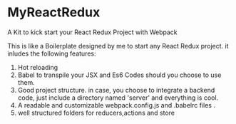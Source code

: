 # MyReactRedux
A Kit to kick start your React Redux Project with Webpack

This is like a Boilerplate designed by me to start any React Redux project. it inludes the following features:
1. Hot reloading
2. Babel to transpile your JSX and Es6 Codes should you choose to use them.
3. Good project structure. in case, you choose to integrate a backend code, just include a directory named 'server' and everything is cool.
4. A readable and customizable webpack.config.js and .babelrc files .
5. well structured folders for reducers,actions and store 
